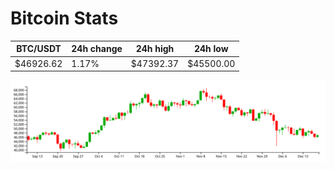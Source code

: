 # Bitcoin Stats

BTC/USDT|24h change|24h high|24h low|
|---|---|---|---|
|$46926.62|1.17%|$47392.37|$45500.00|

<img src="./chart.svg">
